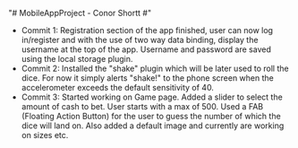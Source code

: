 "# MobileAppProject - Conor Shortt #" 

- 	Commit 1: Registration section of the app finished, user can now log in/register and with the use of two way data binding,
	display the username at the top of the app. Username and password are saved using the local storage plugin.
-	Commit 2: Installed the "shake" plugin which will be later used to roll the dice. For now it simply alerts "shake!" to the phone screen
	when the accelerometer exceeds the default sensitivity of 40.
-	Commit 3: Started working on Game page. Added a slider to select the amount of cash to bet. User starts with a max of 500.
	Used a FAB (Floating Action Button) for the user to guess the number of which the dice will land on. Also added a default image and
	currently are working on sizes etc.